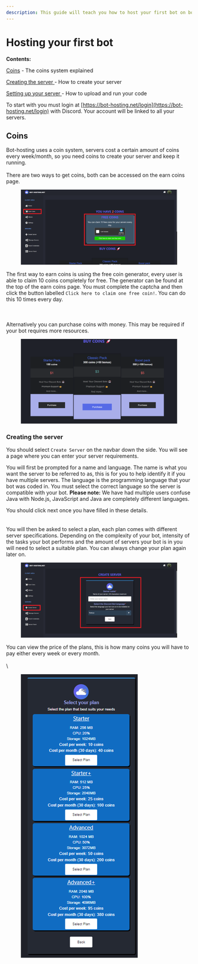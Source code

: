 ```yaml
---
description: This guide will teach you how to host your first bot on bot-hosting.net
---
```


# Hosting your first bot

**Contents:**

[Coins](https://wiki.bot-hosting.net/guides/hosting-your-first-bot#coins) - The coins system explained

[Creating the server ](https://wiki.bot-hosting.net/guides/hosting-your-first-bot#creating-the-server)- How to create your server

[Setting up your server ](https://wiki.bot-hosting.net/guides/hosting-your-first-bot#setting-up-your-server)- How to upload and run your code

To start with you must login at [https://bot-hosting.net/login](https://bot-hosting.net/login) with Discord. Your account will be linked to all your servers.

## Coins <a href="#coins" id="coins"></a>

Bot-hosting uses a coin system, servers cost a certain amount of coins every week/month, so you need coins to create your server and keep it running.\
\
There are two ways to get coins, both can be accessed on the earn coins page.

<figure><img src="../.gitbook/assets/hosting1.png" alt=""><figcaption></figcaption></figure>

The first way to earn coins is using the free coin generator, every user is able to claim 10 coins completely for free. The generator can be found at the top of the earn coins page. You must complete the captcha and then click the button labelled `Click here to claim one free coin!`. You can do this 10 times every day.\
\
\
\
Alternatively you can purchase coins with money. This may be required if your bot requires more resources.

<figure><img src="../.gitbook/assets/hosting2.png" alt=""><figcaption></figcaption></figure>

### Creating the server <a href="#creating-the-server" id="creating-the-server"></a>

You should select `Create Server` on the navbar down the side. You will see a page where you can enter your server requirements.

You will first be prompted for a name and language. The name is what you want the server to be referred to as, this is for you to help identify it if you have multiple servers. The language is the programming language that your bot was coded in. You must select the correct language so the server is compatible with your bot. **Please note:** We have had multiple users confuse Java with Node.js, JavaScript and Java are completely different languages.

You should click next once you have filled in these details.\
\
\
You will then be asked to select a plan, each plan comes with different server specifications. Depending on the complexity of your bot, intensity of the tasks your bot performs and the amount of servers your bot is in you will need to select a suitable plan. You can always change your plan again later on.

<figure><img src="../.gitbook/assets/hosting3.png" alt=""><figcaption></figcaption></figure>

You can view the price of the plans, this is how many coins you will have to pay either every week or every month.\
\
\


<figure><img src="../.gitbook/assets/hosting4.png" alt=""><figcaption></figcaption></figure>
